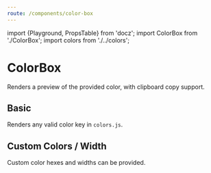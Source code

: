 ```yaml
---
route: /components/color-box
---
```


import {Playground, PropsTable} from 'docz';
import ColorBox from './ColorBox';
import colors from './../colors';

# ColorBox

Renders a preview of the provided color, with clipboard copy support.

<PropsTable of={ColorBox} />

## Basic

Renders any valid color key in `colors.js`.

<Playground>
  <ColorBox color="base" label="base" />
  <ColorBox color="text" label="text" />
  <ColorBox color="gray" label="gray" />
  <ColorBox color="grayWhite" label="disabled" />
  <ColorBox color="green3" label="green3" />
</Playground>

## Custom Colors / Width

Custom color hexes and widths can be provided.

<Playground>
  <ColorBox color="#bb2211" label="Custom red" />
  <ColorBox color="#1122bb" label="custom blue and width" width={300} />
</Playground>
